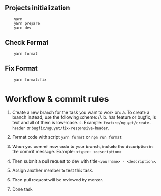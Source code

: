 ## Projects initialization

```
    yarn
    yarn prepare
    yarn dev
```

## Check Format

```
    yarn format
```

## Fix Format

```
    yarn format:fix
```

# Workflow & commit rules

1.  Create a new branch for the task you want to work on:
    a. To create a branch instead, use the following scheme: <type>/<yourname>/<description>.
    b. <type> has feature or bugfix, <description> is text and all of them is lowercase.
    c. Example: `feature/nguyet/create-header` or `bugfix/nguyet/fix-responsive-header`.

2.  Format code with script `yarn format` or `npm run format`

3.  When you commit new code to your branch, include the description in the commit message.
    Example: `<type>: <description>`

4.  Then submit a pull request to dev with title `<yourname> - <description>`.

5.  Assign another member to test this task.

6.  Then pull request will be reviewed by mentor.

7.  Done task.

